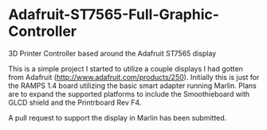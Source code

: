 # Adafruit-ST7565-Full-Graphic-Controller
3D Printer Controller based around the Adafruit ST7565 display

This is a simple project I started to utilize a couple displays I had gotten from 
Adafruit (http://www.adafruit.com/products/250).  Initially this is just for the
RAMPS 1.4 board utilizing the basic smart adapter running Marlin.  Plans are to expand 
the supported platforms to include the Smoothieboard with GLCD shield and the Printrboard 
Rev F4.

A pull request to support the display in Marlin has been submitted.
